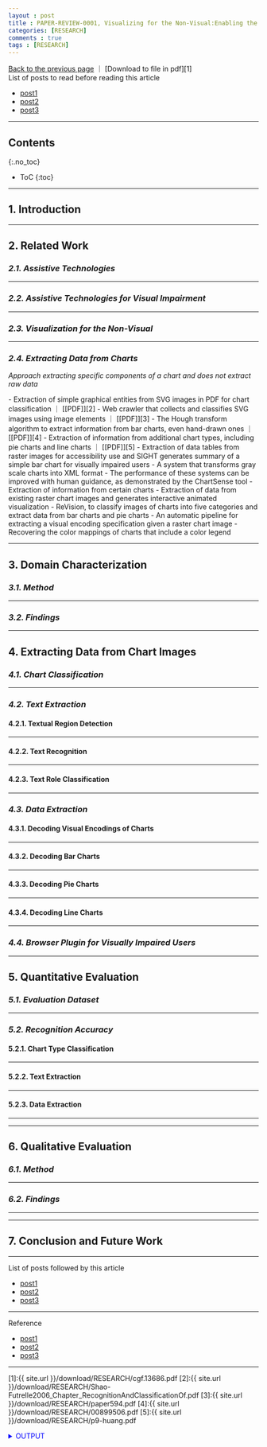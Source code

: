 ```yaml
---
layout : post
title : PAPER-REVIEW-0001, Visualizing for the Non-Visual:Enabling the Visually Impaired to Use Visualization
categories: [RESEARCH]
comments : true
tags : [RESEARCH]
---
```


[Back to the previous page](https://userdyk-github.github.io/research/PAPER-REVIEW.html)
｜ [Download to file in pdf][1] <br>
List of posts to read before reading this article
- <a href='https://userdyk-github.github.io/'>post1</a>
- <a href='https://userdyk-github.github.io/'>post2</a>
- <a href='https://userdyk-github.github.io/'>post3</a>

---

## Contents
{:.no_toc}

* ToC
{:toc}

<hr class="division1">

## **1. Introduction**

<hr class="division2">

## **2. Related Work**

### ***2.1. Assistive Technologies***

---

### ***2.2. Assistive Technologies for Visual Impairment***

---

### ***2.3. Visualization for the Non-Visual***

---

### ***2.4. Extracting Data from Charts***

_Approach extracting specific components of a chart and does not extract raw data_

<p class='jb-medium'>
- Extraction of simple graphical entities from SVG images in PDF for chart classification ｜ [[PDF]][2] 
- Web crawler that collects and classifies SVG images using image elements ｜ [[PDF]][3] 
- The Hough transform algorithm to extract information from bar charts, even hand-drawn ones ｜ [[PDF]][4] 
- Extraction of information from additional chart types, including pie charts and line charts ｜ [[PDF]][5] 
- Extraction of data tables from raster images for accessibility use and SIGHT generates summary of a simple bar chart for visually impaired users
- A system that transforms gray scale charts into XML format
- The performance of these systems can be improved with human guidance, as demonstrated by the ChartSense tool
- Extraction of information from certain charts
- Extraction of data from existing raster chart images and generates interactive animated visualization
- ReVision, to classify images of charts into five categories and extract data from bar charts and pie charts
- An automatic pipeline for extracting a visual encoding specification given a raster chart image
- Recovering the color mappings of charts that include a color legend
</p>


<hr class="division2">

## **3. Domain Characterization**

### ***3.1. Method***

---

### ***3.2. Findings***


<hr class="division2">

## **4. Extracting Data from Chart Images**

### ***4.1. Chart Classification***

---

### ***4.2. Text Extraction***

#### 4.2.1. Textual Region Detection

---

#### 4.2.2. Text Recognition

---

#### 4.2.3. Text Role Classification

---

### ***4.3. Data Extraction***

#### 4.3.1. Decoding Visual Encodings of Charts

---

#### 4.3.2. Decoding Bar Charts

---

#### 4.3.3. Decoding Pie Charts

---

#### 4.3.4. Decoding Line Charts

---

### ***4.4. Browser Plugin for Visually Impaired Users***


<hr class="division2">

## **5. Quantitative Evaluation**

### ***5.1. Evaluation Dataset***

---

### ***5.2. Recognition Accuracy***

#### 5.2.1. Chart Type Classification

---

#### 5.2.2. Text Extraction

---

#### 5.2.3. Data Extraction

---

<hr class="division2">

## **6. Qualitative Evaluation**

### ***6.1. Method***

---

### ***6.2. Findings***

---

<hr class="division2">

## **7. Conclusion and Future Work**

<hr class="division1">

List of posts followed by this article
- [post1](https://userdyk-github.github.io/)
- <a href='https://userdyk-github.github.io/'>post2</a>
- <a href='https://userdyk-github.github.io/'>post3</a>

---

Reference
- [post1](https://userdyk-github.github.io/)
- <a href='https://userdyk-github.github.io/'>post2</a>
- <a href='https://userdyk-github.github.io/'>post3</a>

---

[1]:{{ site.url }}/download/RESEARCH/cgf.13686.pdf
[2]:{{ site.url }}/download/RESEARCH/Shao-Futrelle2006_Chapter_RecognitionAndClassificationOf.pdf
[3]:{{ site.url }}/download/RESEARCH/paper594.pdf
[4]:{{ site.url }}/download/RESEARCH/00899506.pdf
[5]:{{ site.url }}/download/RESEARCH/p9-huang.pdf

<details markdown="1">
<summary class='jb-small' style="color:blue">OUTPUT</summary>
<hr class='division3'>
<hr class='division3'>
</details>
